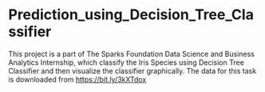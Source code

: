 # Prediction_using_Decision_Tree_Classifier
This project is a part of The Sparks Foundation Data Science and Business Analytics Internship, which classify the Iris Species using Decision Tree Classifier and then visualize the classifier graphically.
The data for this task is downloaded from https://bit.ly/3kXTdox
